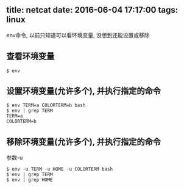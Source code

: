 title: netcat
date: 2016-06-04 17:17:00
tags: linux
---

env命令, 以前只知道可以看环境变量, 没想到还能设置或移除
<!--more-->

## 查看环境变量
```
$ env
```

## 设置环境变量(允许多个), 并执行指定的命令
```
$ env TERM=a COLORTERM=b bash
$ env | grep TERM
TERM=a
COLORTERM=b
```

## 移除环境变量(允许多个), 并执行指定的命令
参数-u
```
$ env -u TERM -u HOME -u COLORTERM bash
$ env | grep TERM
$ env | grep HOME
```

